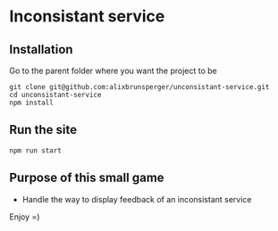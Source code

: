 # Inconsistant service

## Installation

Go to the parent folder where you want the project to be
```
git clone git@github.com:alixbrunsperger/unconsistant-service.git
cd unconsistant-service
npm install
```

## Run the site
```
npm run start
```



## Purpose of this small game
- Handle the way to display feedback of an inconsistant service


Enjoy =)
